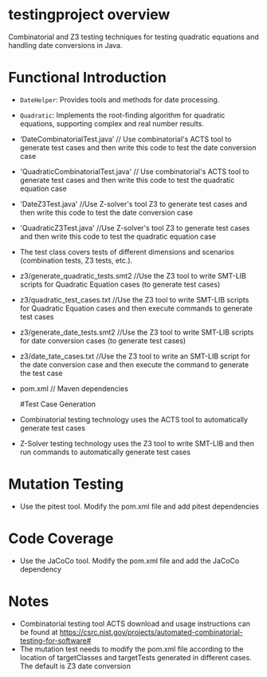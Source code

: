 # testingproject overview
Combinatorial and Z3 testing techniques for testing quadratic equations and handling date conversions in Java.

# Functional Introduction

- `DateHelper`: Provides tools and methods for date processing.
- `Quadratic`: Implements the root-finding algorithm for quadratic equations, supporting complex and real number results.
- ‘DateCombinatorialTest.java’ // Use combinatorial's ACTS tool to generate test cases and then write this code to test the date conversion case
- 'QuadraticCombinatorialTest.java' // Use combinatorial's ACTS tool to generate test cases and then write this code to test the quadratic equation case
- 'DateZ3Test.java' //Use Z-solver's tool Z3 to generate test cases and then write this code to test the date conversion case
- 'QuadraticZ3Test.java' //Use Z-solver's tool Z3 to generate test cases and then write this code to test the quadratic equation case
- The test class covers tests of different dimensions and scenarios (combination tests, Z3 tests, etc.).
- z3/generate_quadratic_tests.smt2 //Use the Z3 tool to write SMT-LIB scripts for Quadratic Equation cases (to generate test cases)
- z3/quadratic_test_cases.txt //Use the Z3 tool to write SMT-LIB scripts for Quadratic Equation cases and then execute commands to generate test cases
- z3/generate_date_tests.smt2 //Use the Z3 tool to write SMT-LIB scripts for date conversion cases (to generate test cases)
- z3/date_tate_cases.txt //Use the Z3 tool to write an SMT-LIB script for the date conversion case and then execute the command to generate the test case
- pom.xml // Maven dependencies

  #Test Case Generation
- Combinatorial testing technology uses the ACTS tool to automatically generate test cases
- Z-Solver testing technology uses the Z3 tool to write SMT-LIB and then run commands to automatically generate test cases

# Mutation Testing
- Use the pitest tool. Modify the pom.xml file and add pitest dependencies 

# Code Coverage
- Use the JaCoCo tool. Modify the pom.xml file and add the JaCoCo dependency

# Notes
- Combinatorial testing tool ACTS download and usage instructions can be found at https://csrc.nist.gov/projects/automated-combinatorial-testing-for-software#
- The mutation test needs to modify the pom.xml file according to the location of targetClasses and targetTests generated in different cases. The default is Z3 date conversion

